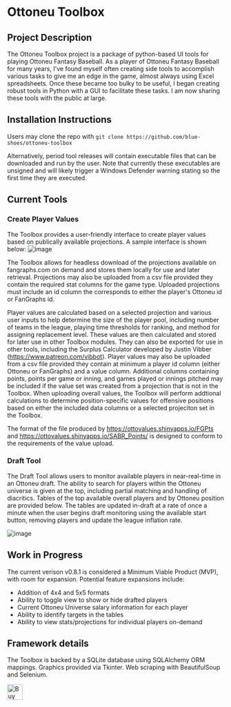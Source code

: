 # Ottoneu Toolbox

## Project Description
The Ottoneu Toolbox project is a package of python-based UI tools for playing Ottoneu Fantasy Baseball. As a player of Ottoneu Fantasy Baseball for many years, I've found 
myself often creating side tools to accomplish various tasks to give me an edge in the game, almost always using Excel spreadsheets. Once these became too bulky
to be useful, I began creating robust tools in Python with a GUI to facilitate these tasks. I am now sharing these tools with the public at large.

## Installation Instructions
Users may clone the repo with 
```git clone https://github.com/blue-shoes/ottoneu-toolbox```

Alternatively, period tool releases will contain executable files that can be downloaded and run by the user. Note that currently these executables are unsigned and 
will likely trigger a Windows Defender warning stating so the first time they are executed.

## Current Tools

### Create Player Values
The Toolbox provides a user-friendly interface to create player values based on publically available projections. A sample interface is shown below:
![image](https://user-images.githubusercontent.com/61890211/210104765-a7d5998c-3309-428c-9bbd-022517cff0ff.png)

The Toolbox allows for headless download of the projections available on fangraphs.com on demand and stores them locally for use and later retrieval. Projections may 
also be uploaded from a csv file provided they contain the required stat columns for the game type. Uploaded projections must include an id column the corresponds to either
the player's Ottoneu id or FanGraphs id.

Player values are calculated based on a selected projection and various user inputs to help determine the size of the player pool, including number of teams in the league, playing time thresholds for ranking, and method
for assigning replacement level. These values are then calculated and stored for later use in other Toolbox modules. They can also be exported for use in other tools, including the Surplus
Calculator developed by Justin Vibber (https://www.patreon.com/vibbot). Player values may also be uploaded from a csv file provided they contain at minimum a player
id column (either Ottoneu or FanGraphs) and a value column. Additional columns containing points, points per game or inning, and games played or innings pitched may
be included if the value set was created from a projection that is not in the Toolbox. When uploading overall values, the Toolbox will perform addtional calculations
to determine position-specific values for offensive positions based on either the included data columns or a selected projeciton set in the Toolbox.

The format of the file produced by https://ottovalues.shinyapps.io/FGPts and https://ottovalues.shinyapps.io/SABR_Points/ is designed to conform to the requirements 
of the value upload. 

### Draft Tool
The Draft Tool allows users to monitor available players in near-real-time in an Ottoneu draft. The ability to search for players within the Ottoneu universe is 
given at the top, including partial matching and handling of diacritics. Tables of the top available overall players and by Ottoneu position are provided below. 
The tables are updated in-draft at a rate of once a minute when the user begins draft monitoring using the available start button, removing players and update the 
league inflation rate.

![image](https://user-images.githubusercontent.com/61890211/160003776-1a0b6d03-1fd7-40c4-a19c-3ebf1eca3c2e.png)

## Work in Progress
The current verison v0.8.1 is considered a Minimum Viable Product (MVP), with room for expansion. Potential feature expansions include:
- Addition of 4x4 and 5x5 formats
- Ability to toggle view to show or hide drafted players
- Current Ottoneu Universe salary information for each player
- Ability to identify targets in the tables
- Ability to view stats/projections for individual players on-demand

## Framework details
The Toolbox is backed by a SQLite database using SQLAlchemy ORM mappings. Graphics provided via Tkinter. Web scraping with BeautifulSoup and Selenium.

<a href='https://ko-fi.com/V7V6FA3HI' target='_blank'><img height='36' style='border:0px;height:36px;' src='https://storage.ko-fi.com/cdn/kofi2.png?v=3' border='0' alt='Buy Me a Coffee at ko-fi.com' /></a>
